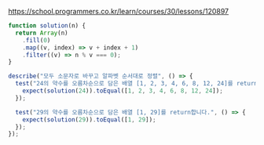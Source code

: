 https://school.programmers.co.kr/learn/courses/30/lessons/120897

```js
function solution(n) {
  return Array(n)
    .fill(0)
    .map((v, index) => v + index + 1)
    .filter((v) => n % v === 0);
}
```

```js
describe("모두 소문자로 바꾸고 알파벳 순서대로 정렬", () => {
  test("24의 약수를 오름차순으로 담은 배열 [1, 2, 3, 4, 6, 8, 12, 24]를 return합니다.", () => {
    expect(solution(24)).toEqual([1, 2, 3, 4, 6, 8, 12, 24]);
  });

  test("29의 약수를 오름차순으로 담은 배열 [1, 29]를 return합니다.", () => {
    expect(solution(29)).toEqual([1, 29]);
  });
});
```
